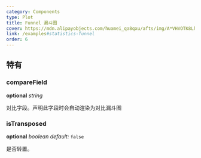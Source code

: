 ```yaml
---
category: Components
type: Plot
title: Funnel 漏斗图
cover: https://mdn.alipayobjects.com/huamei_qa8qxu/afts/img/A*VHVOTK8LhxkAAAAAAAAAAAAADmJ7AQ/original
link: /examples#statistics-funnel
order: 6
---
```


##  特有

### compareField

<description>**optional** _string_</description>

对比字段。声明此字段时会自动渲染为对比漏斗图

### isTransposed

<description>**optional** _boolean_ _default:_ `false`</description>

是否转置。
